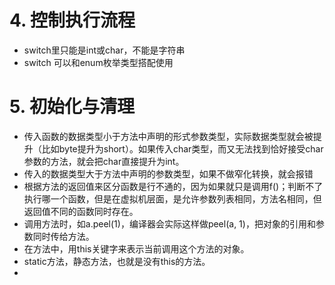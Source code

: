 # 4. 控制执行流程

- switch里只能是int或char，不能是字符串
- switch 可以和enum枚举类型搭配使用

# 5. 初始化与清理

- 传入函数的数据类型小于方法中声明的形式参数类型，实际数据类型就会被提升（比如byte提升为short）。如果传入char类型，而又无法找到恰好接受char参数的方法，就会把char直接提升为int。
- 传入的数据类型大于方法中声明的参数类型，如果不做窄化转换，就会报错
- 根据方法的返回值来区分函数是行不通的，因为如果就只是调用f()；判断不了执行哪一个函数，但是在虚拟机层面，是允许参数列表相同，方法名相同，但返回值不同的函数同时存在。
- 调用方法时，如a.peel(1)，编译器会实际这样做peel(a, 1)，把对象的引用和参数同时传给方法。
- 在方法中，用this关键字来表示当前调用这个方法的对象。
- static方法，静态方法，也就是没有this的方法。
- 









